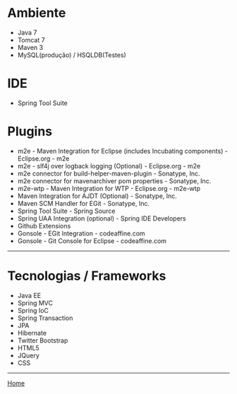 Ambiente
========

* Java 7
* Tomcat 7
* Maven 3
* MySQL(produção) / HSQLDB(Testes)

IDE
===
* Spring Tool Suite

Plugins
=======
* m2e - Maven Integration for Eclipse (includes Incubating components) - Eclipse.org - m2e
* m2e - slf4j over logback logging (Optional) - Eclipse.org - m2e
* m2e connector for build-helper-maven-plugin - Sonatype, Inc.
* m2e connector for mavenarchiver pom properties - Sonatype, Inc.
* m2e-wtp - Maven Integration for WTP - Eclipse.org - m2e-wtp
* Maven Integration for AJDT (Optional) - Sonatype, Inc.
* Maven SCM Handler for EGit - Sonatype, Inc.
* Spring Tool Suite - Spring Source
* Spring UAA Integration (optional) - Spring IDE Developers
* Github Extensions
* Gonsole - EGit Integration - codeaffine.com
* Gonsole - Git Console for Eclipse - codeaffine.com

***********************

Tecnologias / Frameworks
===========

* Java EE
* Spring MVC
* Spring IoC
* Spring Transaction
* JPA
* Hibernate
* Twitter Bootstrap
* HTML5
* JQuery
* CSS


***********************

[Home](README.md)
